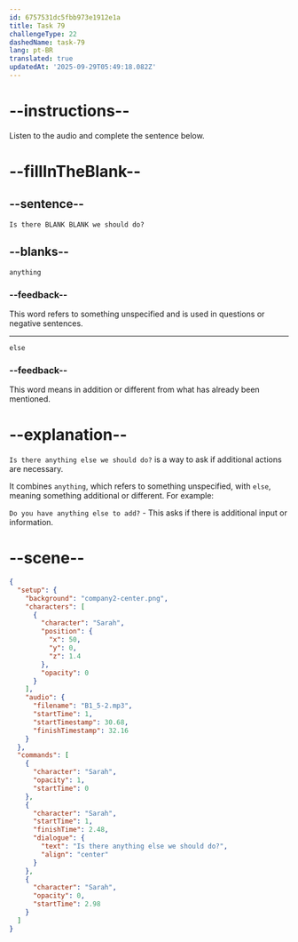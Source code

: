 ```yaml
---
id: 6757531dc5fbb973e1912e1a
title: Task 79
challengeType: 22
dashedName: task-79
lang: pt-BR
translated: true
updatedAt: '2025-09-29T05:49:18.082Z'
---
```

<!-- (Audio) Is there anything else we should do? -->

# --instructions--

Listen to the audio and complete the sentence below.

# --fillInTheBlank--

## --sentence--

`Is there BLANK BLANK we should do?`

## --blanks--

`anything`

### --feedback--

This word refers to something unspecified and is used in questions or negative sentences.

---

`else`

### --feedback--

This word means in addition or different from what has already been mentioned.

# --explanation--

`Is there anything else we should do?` is a way to ask if additional actions are necessary. 

It combines `anything`, which refers to something unspecified, with `else`, meaning something additional or different. For example:

`Do you have anything else to add?` - This asks if there is additional input or information.

# --scene--

```json
{
  "setup": {
    "background": "company2-center.png",
    "characters": [
      {
        "character": "Sarah",
        "position": {
          "x": 50,
          "y": 0,
          "z": 1.4
        },
        "opacity": 0
      }
    ],
    "audio": {
      "filename": "B1_5-2.mp3",
      "startTime": 1,
      "startTimestamp": 30.68,
      "finishTimestamp": 32.16
    }
  },
  "commands": [
    {
      "character": "Sarah",
      "opacity": 1,
      "startTime": 0
    },
    {
      "character": "Sarah",
      "startTime": 1,
      "finishTime": 2.48,
      "dialogue": {
        "text": "Is there anything else we should do?",
        "align": "center"
      }
    },
    {
      "character": "Sarah",
      "opacity": 0,
      "startTime": 2.98
    }
  ]
}
```
